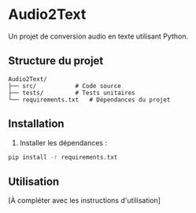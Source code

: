 # Audio2Text

Un projet de conversion audio en texte utilisant Python.

## Structure du projet
```
Audio2Text/
├── src/           # Code source
├── tests/         # Tests unitaires
└── requirements.txt   # Dépendances du projet
```

## Installation
1. Installer les dépendances :
```bash
pip install -r requirements.txt
```

## Utilisation
[À compléter avec les instructions d'utilisation]
